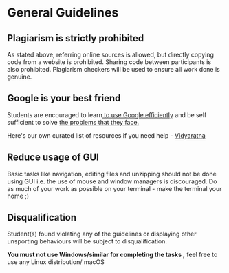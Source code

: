 # General Guidelines

## **Plagiarism is strictly prohibited**

As stated above, referring online sources is allowed, but directly copying code from a website is prohibited. Sharing code between participants is also prohibited. Plagiarism checkers will be used to ensure all work done is genuine. 

## **Google is your best friend**

Students are encouraged to learn[ to use Google efficiently](https://in.pinterest.com/pin/319755642267805699/) and be self sufficient to solve [the problems that they face.](https://medium.com/how-i-learned-ruby-rails/why-googling-is-the-most-important-skill-a-developer-must-have-d69b89b22218) 

Here's our own curated list of resources if you need help - [Vidyaratna](https://gitlab.com/amfoss/vidyaratna)

## **Reduce usage of GUI**

Basic tasks like navigation, editing files and unzipping should not be done using GUI i.e. the use of mouse and window managers is discouraged. Do as much of your work as possible on your terminal - make the terminal your home ;\)

## **Disqualification**

Student\(s\) found violating any of the guidelines or displaying other unsporting behaviours will be subject to disqualification.

**You must not use Windows/similar for completing the tasks ,** feel free to use any Linux distribution/ macOS  

